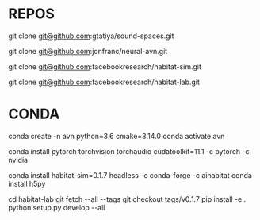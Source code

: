 # REPOS

git clone git@github.com:gtatiya/sound-spaces.git

git clone git@github.com:jonfranc/neural-avn.git

git clone git@github.com:facebookresearch/habitat-sim.git

git clone git@github.com:facebookresearch/habitat-lab.git

# CONDA 

conda create -n avn python=3.6 cmake=3.14.0
conda activate avn

conda install pytorch torchvision torchaudio cudatoolkit=11.1 -c pytorch -c nvidia

conda install habitat-sim=0.1.7 headless -c conda-forge -c aihabitat
conda install h5py

cd habitat-lab
git fetch --all --tags
git checkout tags/v0.1.7
pip install -e .
python setup.py develop --all


